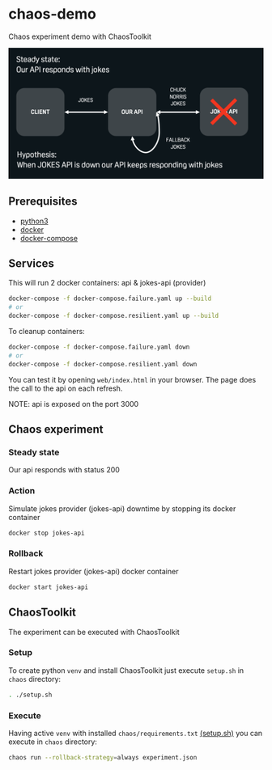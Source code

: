 # chaos-demo
Chaos experiment demo with ChaosToolkit

<img alt="diagram" src="./diagram.png">

## Prerequisites

* [python3](https://www.python.org/downloads/)
* [docker](https://docs.docker.com/engine/install/)
* [docker-compose](https://docs.docker.com/compose/install/)

## Services

This will run 2 docker containers: api & jokes-api (provider)

```sh
docker-compose -f docker-compose.failure.yaml up --build
# or
docker-compose -f docker-compose.resilient.yaml up --build
```

To cleanup containers:

```sh
docker-compose -f docker-compose.failure.yaml down
# or
docker-compose -f docker-compose.resilient.yaml down
```

You can test it by opening `web/index.html` in your browser. The page does the call to the api on each refresh.

NOTE: api is exposed on the port 3000

## Chaos experiment

### Steady state
Our api responds with status 200

### Action
Simulate jokes provider (jokes-api) downtime by stopping its docker container

```sh
docker stop jokes-api
```

### Rollback
Restart jokes provider (jokes-api) docker container

```sh
docker start jokes-api
```

## ChaosToolkit
The experiment can be executed with ChaosToolkit

### Setup
To create python `venv` and install ChaosToolkit just execute `setup.sh` in `chaos` directory:
```sh
. ./setup.sh
```

### Execute
Having active `venv` with installed `chaos/requirements.txt` [(setup.sh)](#setup) you can execute in `chaos` directory:
```sh
chaos run --rollback-strategy=always experiment.json
```
